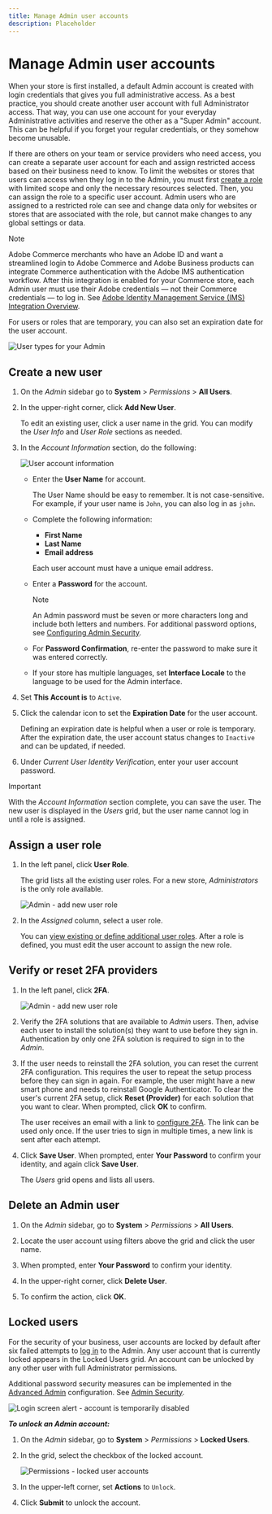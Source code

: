 ```yaml
---
title: Manage Admin user accounts
description: Placeholder
---
```

# Manage Admin user accounts

When your store is first installed, a default Admin account is created with login credentials that gives you full administrative access. As a best practice, you should create another user account with full Administrator access. That way, you can use one account for your everyday Administrative activities and reserve the other as a "Super Admin" account. This can be helpful if you forget your regular credentials, or they somehow become unusable.

If there are others on your team or service providers who need access, you can create a separate user account for each and assign restricted access based on their business need to know. To limit the websites or stores that users can access when they log in to the Admin, you must first [create a role](permissions-user-roles.md) with limited scope and only the necessary resources selected. Then, you can assign the role to a specific user account. Admin users who are assigned to a restricted role can see and change data only for websites or stores that are associated with the role, but cannot make changes to any global settings or data.

>[!NOTE]
>
>Adobe Commerce merchants who have an Adobe ID and want a streamlined login to Adobe Commerce and Adobe Business products can integrate Commerce authentication with the Adobe IMS authentication workflow. After this integration is enabled for your Commerce store, each Admin user must use their Adobe credentials — not their Commerce credentials — to log in. See [Adobe Identity Management Service (IMS) Integration Overview](https://experienceleague.adobe.com/docs/commerce-admin/start/admin/ims/adobe-ims-integration-overview.html).

For users or roles that are temporary, you can also set an expiration date for the user account.

![User types for your Admin](./assets/merchant-admin-users.png)<!-- zoom -->

## Create a new user

1. On the _Admin_ sidebar go to **System** > _Permissions_ > **All Users**.

1. In the upper-right corner, click **Add New User**.

   To edit an existing user, click a user name in the grid. You can modify the _User Info_ and _User Role_ sections as needed.

1. In the _Account Information_ section, do the following:

   ![User account information](./assets/permissions-user-new.png)<!-- zoom -->

   - Enter the **User Name** for account.

      The User Name should be easy to remember. It is not case-sensitive. For example, if your user name is `John`, you can also log in as `john`.

   - Complete the following information:

      - **First Name**
      - **Last Name**
      - **Email address**

      Each user account must have a unique email address.

   - Enter a **Password** for the account.

      >[!NOTE]
      >
      >An Admin password must be seven or more characters long and include both letters and numbers. For additional password options, see [Configuring Admin Security](security-admin.md).

   - For **Password Confirmation**, re-enter the password to make sure it was entered correctly.

   - If your store has multiple languages, set **Interface Locale** to the language to be used for the Admin interface.

1. Set **This Account is** to `Active`.

1. Click the calendar icon to set the **Expiration Date** for the user account.

   Defining an expiration date is helpful when a user or role is temporary. After the expiration date, the user account status changes to `Inactive` and can be updated, if needed.

1. Under _Current User Identity Verification_, enter your user account password.

>[!IMPORTANT]
>
>   With the _Account Information_ section complete, you can save the user. The new user is displayed in the _Users_ grid, but the user name cannot log in until a role is assigned.

## Assign a user role

1. In the left panel, click **User Role**.

   The grid lists all the existing user roles. For a new store, _Administrators_ is the only role available.

   ![Admin - add new user role](./assets/permissions-user-roles.png)<!-- zoom -->

1. In the _Assigned_ column, select a user role.

   You can [view existing or define additional user roles](permissions-user-roles.md). After a role is defined, you must edit the user account to assign the new role.

## Verify or reset 2FA providers

1. In the left panel, click **2FA**.

   ![Admin - add new user role](./assets/permissions-user-2fa.png)<!-- zoom -->

1. Verify the 2FA solutions that are available to _Admin_ users. Then, advise each user to install the solution(s) they want to use before they sign in. Authentication by only one 2FA solution is required to sign in to the _Admin_.

1. If the user needs to reinstall the 2FA solution, you can reset the current 2FA configuration. This requires the user to repeat the setup process before they can sign in again. For example, the user might have a new smart phone and needs to reinstall Google Authenticator. To clear the user's current 2FA setup, click **Reset (Provider)** for each solution that you want to clear. When prompted, click **OK** to confirm.

   The user receives an email with a link to [configure 2FA](security-two-factor-authentication.md). The link can be used only once. If the user tries to sign in multiple times, a new link is sent after each attempt.

1. Click **Save User**. When prompted, enter **Your Password** to confirm your identity, and again click **Save User**.

   The _Users_ grid opens and lists all users.

## Delete an Admin user

1. On the _Admin_ sidebar, go to **System** > _Permissions_ > **All Users**.

1. Locate the user account using filters above the grid and click the user name.

1. When prompted, enter **Your Password** to confirm your identity.

1. In the upper-right corner, click **Delete User**.

1. To confirm the action, click **OK**.

## Locked users

For the security of your business, user accounts are locked by default after six failed attempts to [log in](../getting-started/admin-signin.md) to the Admin. Any user account that is currently locked appears in the Locked Users grid. An account can be unlocked by any other user with full Administrator permissions.

Additional password security measures can be implemented in the [Advanced Admin](https://docs.magento.com/user-guide/configuration/advanced/admin.html) configuration. See [Admin Security](security-admin.md).

![Login screen alert - account is temporarily disabled](./assets/admin-login-locked-out-message.png)<!-- zoom -->

**_To unlock an Admin account:_**

1. On the _Admin_ sidebar, go to **System** > _Permissions_ > **Locked Users**.

1. In the grid, select the checkbox of the locked account.

   ![Permissions - locked user accounts](./assets/permissions-locked-users-grid.png)<!-- zoom -->

1. In the upper-left corner, set **Actions** to `Unlock`.

1. Click **Submit** to unlock the account.

